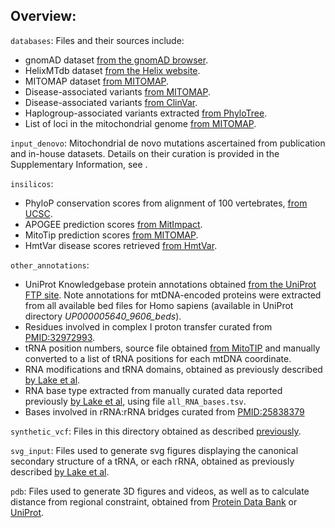 ## Overview:

`databases`: Files and their sources include:
- gnomAD dataset [from the gnomAD browser](https://gnomad.broadinstitute.org/downloads). 
- HelixMTdb dataset [from the Helix website](https://www.helix.com/pages/mitochondrial-variant-database).
- MITOMAP dataset [from MITOMAP](https://www.mitomap.org/MITOMAP/resources).
- Disease-associated variants [from MITOMAP](https://www.mitomap.org/MITOMAP/resources).
- Disease-associated variants [from ClinVar](https://www.ncbi.nlm.nih.gov/clinvar/).
- Haplogroup-associated variants extracted [from PhyloTree](https://www.phylotree.org/).
- List of loci in the mitochondrial genome [from MITOMAP](https://www.mitomap.org/foswiki/bin/view/MITOMAP/GenomeLoci).

`input_denovo`: Mitochondrial de novo mutations ascertained from publication and in-house datasets. Details on their curation is provided in the Supplementary Information, see <placeholder>.

`insilicos`: 
- PhyloP conservation scores from alignment of 100 vertebrates, [from UCSC](http://hgdownload.soe.ucsc.edu/goldenPath/hg38/phyloP100way/hg38.100way.phyloP100way/).
- APOGEE prediction scores [from MitImpact](https://mitimpact.css-mendel.it/).
- MitoTip prediction scores [from MITOMAP](https://www.mitomap.org/MITOMAP/MitoTipScores).
- HmtVar disease scores retrieved [from HmtVar](https://www.hmtvar.uniba.it/).

`other_annotations`:
- UniProt Knowledgebase protein annotations obtained [from the UniProt FTP site](https://ftp.uniprot.org/pub/databases/uniprot/current_release/knowledgebase/genome_annotation_tracks/). Note annotations for mtDNA-encoded proteins were extracted from all available bed files for Homo sapiens (available in UniProt directory *UP000005640_9606_beds*).
- Residues involved in complex I proton transfer curated from [PMID:32972993](https://pubmed.ncbi.nlm.nih.gov/32972993/).
- tRNA position numbers, source file obtained [from MitoTIP](https://github.com/sonneysa/MitoTIP/) and manually converted to a list of tRNA positions for each mtDNA coordinate.
- RNA modifications and tRNA domains, obtained as previously described [by Lake et al](https://academic.oup.com/bioinformatics/article/38/10/2967/6567356).
- RNA base type extracted from manually curated data reported previously [by Lake et al](https://academic.oup.com/bioinformatics/article/38/10/2967/6567356), using file `all_RNA_bases.tsv`.
- Bases involved in rRNA:rRNA bridges curated from [PMID:25838379](https://www.ncbi.nlm.nih.gov/pmc/articles/PMC4501431/)

`synthetic_vcf`: Files in this directory obtained as described [previously](https://github.com/broadinstitute/gnomad-mitochondria/tree/main/gnomad_mitochondria/manuscript_analyses).

`svg_input`: Files used to generate svg figures displaying the canonical secondary structure of a tRNA, or each rRNA, obtained as previously described [by Lake et al](https://academic.oup.com/bioinformatics/article/38/10/2967/6567356).

`pdb`: Files used to generate 3D figures and videos, as well as to calculate distance from regional constraint, obtained from [Protein Data Bank](https://www.rcsb.org/) or [UniProt](https://www.uniprot.org/).